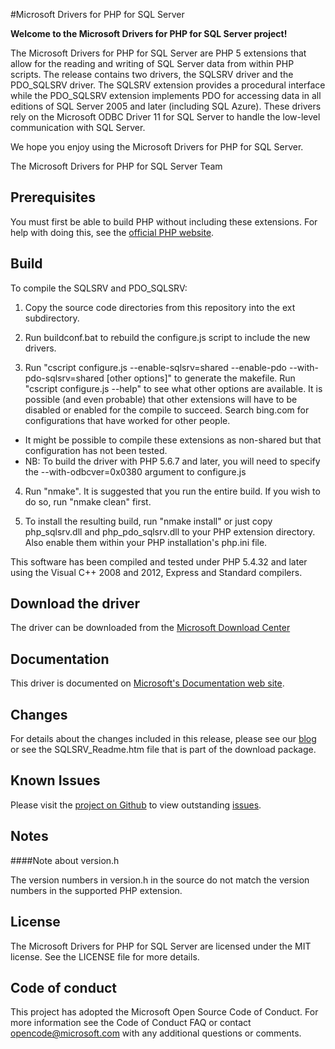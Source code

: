#Microsoft Drivers for PHP for SQL Server

**Welcome to the Microsoft Drivers for PHP for SQL Server project!**

The Microsoft Drivers for PHP for SQL Server are PHP 5 extensions that allow for the reading and writing of SQL Server data from within PHP scripts. The release contains two drivers, the SQLSRV driver and the PDO_SQLSRV driver. The SQLSRV extension provides a procedural interface while the PDO_SQLSRV extension implements PDO for accessing data in all editions of SQL Server 2005 and later (including SQL Azure). These drivers rely on the Microsoft ODBC Driver 11 for SQL Server to handle the low-level communication with SQL Server.

We hope you enjoy using the Microsoft Drivers for PHP for SQL Server.

The Microsoft Drivers for PHP for SQL Server Team

## Prerequisites

You must first be able to build PHP without including these
extensions.  For help with doing this, see the [official PHP website][phpweb].

## Build
To compile the SQLSRV and PDO_SQLSRV:

1. Copy the source code directories from this repository into the ext
subdirectory.

2. Run buildconf.bat to rebuild the configure.js script to include the
new drivers.

3. Run "cscript configure.js --enable-sqlsrv=shared --enable-pdo
--with-pdo-sqlsrv=shared [other options]" to generate the makefile.
Run "cscript configure.js --help" to see what other options are
available.  It is possible (and even probable) that other extensions
will have to be disabled or enabled for the compile to succeed.
Search bing.com for configurations that have worked for other people.
  * It might be possible to compile these extensions as non-shared but that configuration has not been tested.
  * NB: To build the driver with PHP 5.6.7 and later, you will need to specify the --with-odbcver=0x0380 argument to configure.js

4. Run "nmake".  It is suggested that you run the entire build.  If you
wish to do so, run "nmake clean" first.

5. To install the resulting build, run "nmake install" or just copy
php_sqlsrv.dll and php_pdo_sqlsrv.dll to your PHP extension directory.
Also enable them within your PHP installation's php.ini file.

This software has been compiled and tested under PHP 5.4.32 and later
using the Visual C++ 2008 and 2012, Express and Standard compilers.

## Download the driver
The driver can be downloaded from the [Microsoft Download Center][link]

## Documentation

This driver is documented on [Microsoft's Documentation web site][phpdoc].

## Changes

For details about the changes included in this release, please see our [blog][blog] or see the SQLSRV_Readme.htm 
file that is part of the download package.

## Known Issues

Please visit the [project on Github][project] to view outstanding [issues][issues].


## Notes

####Note about version.h

The version numbers in version.h in the source do not match the
version numbers in the supported PHP extension.

## License

The Microsoft Drivers for PHP for SQL Server are licensed under the MIT license.  See the LICENSE file for more details.


## Code of conduct

This project has adopted the Microsoft Open Source Code of Conduct. For more information see the Code of Conduct FAQ or contact opencode@microsoft.com with any additional questions or comments.

[blog]: http://blogs.msdn.com/b/sqlphp/

[project]: https://github.com/Azure/msphpsql

[issues]: https://github.com/Azure/msphpsql/issues

[phpweb]: http://php.net

[phpdoc]: http://msdn.microsoft.com/en-us/library/dd903047%28SQL.11%29.aspx

[link]: https://www.microsoft.com/en-us/download/details.aspx?id=20098
